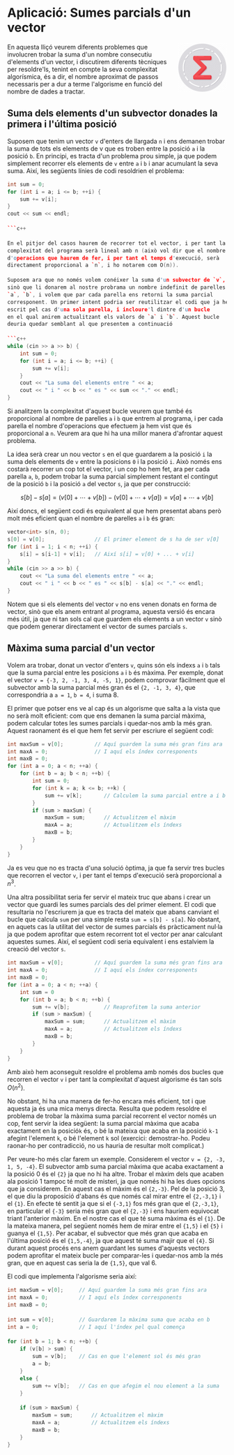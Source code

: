 # Aplicació: Sumes parcials d'un vector

<img src='./sumes-parcials.png' style='height: 8em; float: right; margin: 0 0 1em 1em;'/>

En aquesta lliçó veurem diferents problemes que involucren trobar la suma d'un
nombre consecutiu d'elements d'un vector, i discutirem diferents tècniques per
resoldre'ls, tenint en compte la seva complexitat algorísmica, és a dir, el
nombre aproximat de passos  necessaris per a dur a terme l'algorisme en funció
del nombre de dades a tractar.


## Suma dels elements d'un subvector donades la primera i l'última posició

Suposem que tenim un vector `v` d'enters de llargada `n` i ens demanen
trobar la suma de tots els elements de v que es troben entre la posició
`a` i la posició `b`. En principi, es tracta d'un problema prou simple,
ja que podem simplement recorrer els elements de `v` entre `a` i `b` i
anar acumulant la seva suma. Així, les següents línies de codi
resoldrien el problema:

```c++
int sum = 0;
for (int i = a; i <= b; ++i) {
	sum += v[i];
}
cout << sum << endl;

```c++

En el pitjor del casos haurem de recorrer tot el vector, i per tant la
complexitat del programa serà lineal amb n (això vol dir que el nombre
d'operacions que haurem de fer, i per tant el temps d'execució, serà
directament proporcional a `n`, i ho notarem com O(n)).

Suposem ara que no només volem conéixer la suma d'un subvector de `v`,
sinò que li donarem al nostre probrama un nombre indefinit de parelles
`a`, `b`, i volem que par cada parella ens retorni la suma parcial
corresponent. Un primer intent podria ser reutilitzar el codi que ja hem
escrit pel cas d'una sola parella, i incloure'l dintre d'un bucle
en el qual anirem actualitzant els valors de `a` i `b`. Aquest bucle
deuria quedar semblant al que presentem a continuació

```c++
while (cin >> a >> b) {
	int sum = 0;
	for (int i = a; i <= b; ++i) {
		sum += v[i];
	}
	cout << "La suma del elements entre " << a;
	cout << " i " << b << " es " << sum << "." << endl;
}
```

Si analitzem la complexitat d'aquest bucle veurem que també és
proporcional al nombre de parelles `a` i `b` que entrem al programa,
i per cada parella el nombre d'operacions que efectuem ja hem vist
que és proporcional a `n`. Veurem ara que hi ha una millor manera
d'afrontar aquest problema.

La idea serà crear un nou vector `s` en el que guardarem a la posició
`i` la suma dels elements de `v` entre la posicions `0` i la posició
`i`. Això només ens costarà recorrer un cop tot el vector, i un cop ho
hem fet, ara per cada parella `a`, `b`, podem trobar la suma parcial
simplement restant el contingut de la posició `b` i la posició `a` del
vector `s`, ja que per construcció:

$$ s[b] - s[a] = (v[0] + \cdots + v[b]) - (v[0] + \cdots + v[a]) =
v[a] + \cdots + v[b] $$

Així doncs, el següent codi és equivalent al que hem presentat abans
però molt més eficient quan el nombre de parelles `a` i `b` és gran:

```c++
vector<int> s(n, 0);
s[0] = v[0];                // El primer element de s ha de ser v[0]
for (int i = 1; i < n; ++i) {
	s[i] = s[i-1] + v[i];   // Així s[i] = v[0] + ... + v[i]
}
while (cin >> a >> b) {
	cout << "La suma del elements entre " << a;
	cout << " i " << b << " es " << s[b] - s[a] << "." << endl;
}
```

Notem que si els elements del vector `v` no ens venen donats en forma
de vector, sinò que els anem entrant al programa, aquesta versió és
encara més útil, ja que ni tan sols cal que guardem els elements a un
vector `v` sinò que podem generar directament el vector de sumes
parcials `s`.

## Màxima suma parcial d'un vector

Volem ara trobar, donat un vector d'enters `v`, quins són els índexs
`a` i `b` tals que la suma parcial entre les posicions `a` i `b` és
màxima. Per exemple, donat el vector `v = {-3, 2, -1, 3, 4, -5, 1}`,
podem comprovar fàcilment que el subvector amb la suma parcial més gran
és el `{2, -1, 3, 4}`, que correspondria a `a = 1`, `b = 4`, i suma 8.

El primer que potser ens ve al cap és un algorisme que salta a la vista
que no serà molt eficient: com que ens demanen la suma parcial màxima,
podem calcular totes les sumes parcials i quedar-nos amb la més gran.
Aquest raonament és el que hem fet servir per escriure el següent codi:

```c++
int maxSum = v[0];          // Aquí guardem la suma més gran fins ara
int maxA = 0;               // I aquí els índex corresponents
int maxB = 0;
for (int a = 0; a < n; ++a) {
	for (int b = a; b < n; ++b) {
		int sum = 0;
		for (int k = a; k <= b; ++k) {
			sum += v[k];       // Calculem la suma parcial entre a i b
		}
		if (sum > maxSum) {
			maxSum = sum;      // Actualitzem el màxim
			maxA = a;          // Actualitzem els índexs
			maxB = b;
		}
	}
}
```

Ja es veu que no es tracta d'una solució òptima, ja que fa servir tres
bucles que recorren el vector `v`, i per tant el temps d'execució serà
proporcional a $n^3$.

Una altra possibilitat seria fer servir el mateix truc que abans i crear
un vector que guardi les sumes parcials des del primer element. El codi
que resultaria no l'escriurem ja que es tracta del mateix que abans
canviant el bucle que calcula `sum` per una simple resta
`sum = s[b] - s[a]`. No obstant, en aquets cas la utilitat del vector
de sumes parcials és pràcticament nul·la ja que podem aprofitar que
estem recorrent tot el vector per anar calculant aquestes sumes. Així,
el següent codi seria equivalent i ens estalviem la creació del vector
`s`.

```c++
int maxSum = v[0];          // Aquí guardem la suma més gran fins ara
int maxA = 0;               // I aquí els índex corresponents
int maxB = 0;
for (int a = 0; a < n; ++a) {
	int sum = 0
	for (int b = a; b < n; ++b) {
		sum += v[b];           // Reaprofitem la suma anterior
		if (sum > maxSum) {
			maxSum = sum;      // Actualitzem el màxim
			maxA = a;          // Actualitzem els índexs
			maxB = b;
		}
	}
}
```

Amb això hem aconseguit resoldre el problema amb només dos bucles que
recorren el vector `v` i per tant la complexitat d'aquest algorisme
és tan sols $O(n^2)$.

No obstant, hi ha una manera de fer-ho encara més eficient, tot i que
aquesta ja és una mica menys directa. Resulta que podem resoldre el
problema de trobar la màxima suma parcial recorrent el vector només un
cop, fent servir la idea següent: la suma parcial màxima que acaba
exactament en la posició`k` és, o bé la mateixa que acaba en la posició
`k-1` afegint l'element `k`, o bé l'element `k` sol (exercici:
demostrar-ho. Podeu raonar-ho per contradicció, no us hauria de resultar
molt complicat.)

Per veure-ho més clar farem un exemple. Considerem el vector
`v = {2, -3, 1, 5, -4}`. El subvector amb suma parcial màxima que acaba
exactament a la posició 0 és el `{2}` ja que no hi ha altre. Trobar
el màxim dels que acaben ala posició 1 tampoc té molt de misteri,
ja que només hi ha les dues opcions que ja considerem. En aquest cas
el màxim és el `{2,-3}`. Pel de la posició 3, el que diu la proposició
d'abans és que només cal mirar entre el `{2,-3,1}` i el `{1}`. En efecte
té sentit ja que si el `{-3,1}` fos més gran que el `{2,-3,1}`, en
particular el `{-3}` seria més gran que el `{2,-3}` i ens hauríem
equivocat triant l'anterior màxim. En el nostre cas el que té suma
màxima és el `{1}`. De la mateixa manera, pel següent només hem de mirar
entre el `{1,5}` i el `{5}` i guanya el `{1,5}`. Per acabar, el
subvector que més gran que acaba en l'última posició és el `{1,5,-4}`,
ja que aquest té suma majir que el `{4}`. Si durant aquest procés ens
anem guardant les sumes d'aquests vectors podem aprofitar el mateix
bucle per comparar-les i quedar-nos amb la més gran, que en aquest cas
seria la de `{1,5}`, que val 6.

El codi que implementa l'algorisme seria així:

```c++
int maxSum = v[0];     // Aquí guardem la suma més gran fins ara
int maxA = 0;          // I aquí els índex corresponents
int maxB = 0;

int sum = v[0];        // Guardarem la màxima suma que acaba en b
int a = 0;             // I aquí l'índex pel qual comença

for (int b = 1; b < n; ++b) {
	if (v[b] > sum) {
		sum = v[b];    // Cas en que l'element sol és més gran
		a = b;
	}
	else {
		sum += v[b];   // Cas en que afegim el nou element a la suma
	}

	if (sum > maxSum) {
		maxSum = sum;      // Actualitzem el màxim
		maxA = a;          // Actualitzem els índexs
		maxB = b;
	}
}
```




<? author("rafah") ?>

